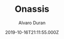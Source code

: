---
title: Onassis
github: https://github.com/ohduran/Onassis
demo: https://ohduran.github.io/Onassis
author: Alvaro Duran
ssg:
  - Jekyll
cms:
  - Markdown
date: 2019-10-16T21:11:55.000Z
description: The Onassis Theme for Jekyll
draft: true
publish_date: '2019-10-16T21:11:55Z'
update_date: '2021-07-15T19:15:57Z'
github_star: 23
github_fork: 24
---
